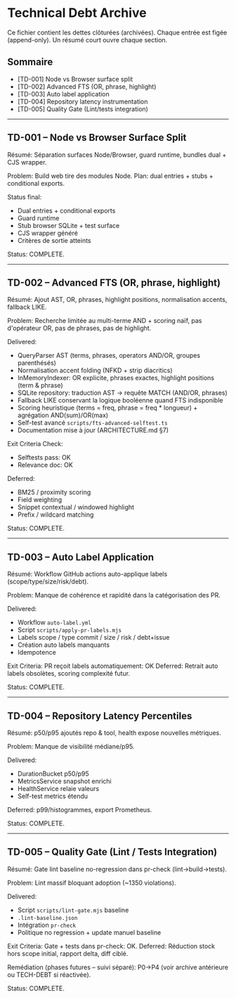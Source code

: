# Technical Debt Archive

Ce fichier contient les dettes clôturées (archivées). Chaque entrée est figée (append-only). Un résumé court ouvre chaque section.

## Sommaire
- [TD-001] Node vs Browser surface split
- [TD-002] Advanced FTS (OR, phrase, highlight)
- [TD-003] Auto label application
- [TD-004] Repository latency instrumentation
- [TD-005] Quality Gate (Lint/tests integration)

---
## TD-001 – Node vs Browser Surface Split
Résumé: Séparation surfaces Node/Browser, guard runtime, bundles dual + CJS wrapper.

Problem: Build web tire des modules Node. Plan: dual entries + stubs + conditional exports.

Status final:
- Dual entries + conditional exports
- Guard runtime
- Stub browser SQLite + test surface
- CJS wrapper généré
- Critères de sortie atteints

Status: COMPLETE.
<!-- TD-001 HASH: TBD -->

---
## TD-002 – Advanced FTS (OR, phrase, highlight)
Résumé: Ajout AST, OR, phrases, highlight positions, normalisation accents, fallback LIKE.

Problem: Recherche limitée au multi-terme AND + scoring naïf, pas d'opérateur OR, pas de phrases, pas de highlight.

Delivered:
- QueryParser AST (terms, phrases, operators AND/OR, groupes parenthésés)
- Normalisation accent folding (NFKD + strip diacritics)
- InMemoryIndexer: OR explicite, phrases exactes, highlight positions (term & phrase)
- SQLite repository: traduction AST → requête MATCH (AND/OR, phrases)
- Fallback LIKE conservant la logique booléenne quand FTS indisponible
- Scoring heuristique (terms = freq, phrase = freq * longueur) + agrégation AND(sum)/OR(max)
- Self-test avancé `scripts/fts-advanced-selftest.ts`
- Documentation mise à jour (ARCHITECTURE.md §7)

Exit Criteria Check:
- Selftests pass: OK
- Relevance doc: OK

Deferred:
- BM25 / proximity scoring
- Field weighting
- Snippet contextual / windowed highlight
- Prefix / wildcard matching

Status: COMPLETE.
<!-- TD-002 HASH: TBD -->

---
## TD-003 – Auto Label Application
Résumé: Workflow GitHub actions auto-applique labels (scope/type/size/risk/debt).

Problem: Manque de cohérence et rapidité dans la catégorisation des PR.

Delivered:
- Workflow `auto-label.yml`
- Script `scripts/apply-pr-labels.mjs`
- Labels scope / type commit / size / risk / debt+issue
- Création auto labels manquants
- Idempotence

Exit Criteria: PR reçoit labels automatiquement: OK
Deferred: Retrait auto labels obsolètes, scoring complexité futur.

Status: COMPLETE.
<!-- TD-003 HASH: TBD -->

---
## TD-004 – Repository Latency Percentiles
Résumé: p50/p95 ajoutés repo & tool, health expose nouvelles métriques.

Problem: Manque de visibilité médiane/p95.

Delivered:
- DurationBucket p50/p95
- MetricsService snapshot enrichi
- HealthService relaie valeurs
- Self-test metrics étendu

Deferred: p99/histogrammes, export Prometheus.

Status: COMPLETE.
<!-- TD-004 HASH: TBD -->

---
## TD-005 – Quality Gate (Lint / Tests Integration)
Résumé: Gate lint baseline no-regression dans pr-check (lint→build→tests).

Problem: Lint massif bloquant adoption (~1350 violations).

Delivered:
- Script `scripts/lint-gate.mjs` baseline
- `.lint-baseline.json`
- Intégration `pr-check`
- Politique no regression + update manuel baseline

Exit Criteria: Gate + tests dans pr-check: OK.
Deferred: Réduction stock hors scope initial, rapport delta, diff ciblé.

Remédiation (phases futures – suivi séparé): P0→P4 (voir archive antérieure ou TECH-DEBT si réactivée).

Status: COMPLETE.
<!-- TD-005 HASH: TBD -->
